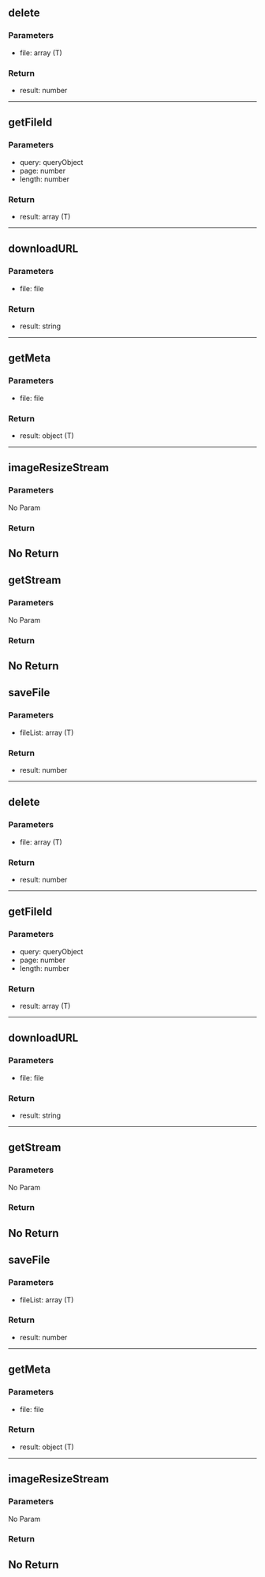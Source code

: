 ## delete
### Parameters
- file: array (T)

### Return
- result: number

--------------------------------------------
## getFileId
### Parameters
- query: queryObject
- page: number
- length: number

### Return
- result: array (T)

--------------------------------------------
## downloadURL
### Parameters
- file: file

### Return
- result: string

--------------------------------------------
## getMeta
### Parameters
- file: file

### Return
- result: object (T)

--------------------------------------------
## imageResizeStream
### Parameters
No Param
### Return
No Return
--------------------------------------------
## getStream
### Parameters
No Param
### Return
No Return
--------------------------------------------
## saveFile
### Parameters
- fileList: array (T)

### Return
- result: number

--------------------------------------------
## delete
### Parameters
- file: array (T)

### Return
- result: number

--------------------------------------------
## getFileId
### Parameters
- query: queryObject
- page: number
- length: number

### Return
- result: array (T)

--------------------------------------------
## downloadURL
### Parameters
- file: file

### Return
- result: string

--------------------------------------------
## getStream
### Parameters
No Param
### Return
No Return
--------------------------------------------
## saveFile
### Parameters
- fileList: array (T)

### Return
- result: number

--------------------------------------------
## getMeta
### Parameters
- file: file

### Return
- result: object (T)

--------------------------------------------
## imageResizeStream
### Parameters
No Param
### Return
No Return
--------------------------------------------
